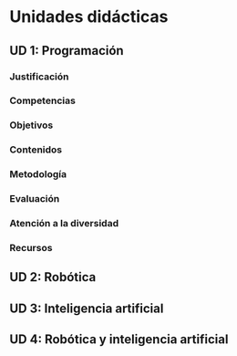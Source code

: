 # Unidades didácticas

## UD 1: Programación

### Justificación

### Competencias

### Objetivos

### Contenidos

### Metodología

### Evaluación

### Atención a la diversidad

### Recursos

## UD 2: Robótica

## UD 3: Inteligencia artificial

## UD 4: Robótica y inteligencia artificial
